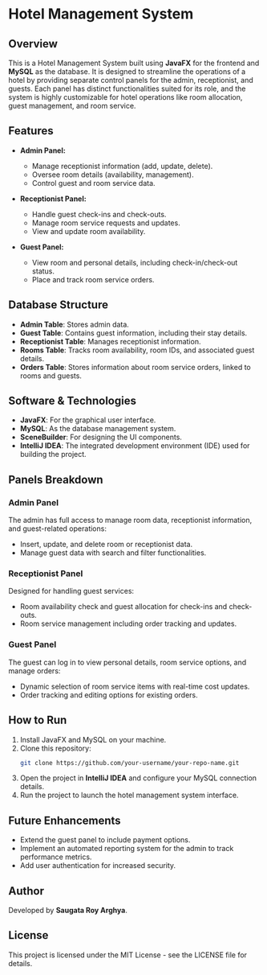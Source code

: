 
# Hotel Management System

## Overview
This is a Hotel Management System built using **JavaFX** for the frontend and **MySQL** as the database. It is designed to streamline the operations of a hotel by providing separate control panels for the admin, receptionist, and guests. Each panel has distinct functionalities suited for its role, and the system is highly customizable for hotel operations like room allocation, guest management, and room service.

## Features
- **Admin Panel:**
  - Manage receptionist information (add, update, delete).
  - Oversee room details (availability, management).
  - Control guest and room service data.
  
- **Receptionist Panel:**
  - Handle guest check-ins and check-outs.
  - Manage room service requests and updates.
  - View and update room availability.

- **Guest Panel:**
  - View room and personal details, including check-in/check-out status.
  - Place and track room service orders.
  
## Database Structure
- **Admin Table**: Stores admin data.
- **Guest Table**: Contains guest information, including their stay details.
- **Receptionist Table**: Manages receptionist information.
- **Rooms Table**: Tracks room availability, room IDs, and associated guest details.
- **Orders Table**: Stores information about room service orders, linked to rooms and guests.

## Software & Technologies
- **JavaFX**: For the graphical user interface.
- **MySQL**: As the database management system.
- **SceneBuilder**: For designing the UI components.
- **IntelliJ IDEA**: The integrated development environment (IDE) used for building the project.

## Panels Breakdown

### Admin Panel
The admin has full access to manage room data, receptionist information, and guest-related operations:
- Insert, update, and delete room or receptionist data.
- Manage guest data with search and filter functionalities.

### Receptionist Panel
Designed for handling guest services:
- Room availability check and guest allocation for check-ins and check-outs.
- Room service management including order tracking and updates.

### Guest Panel
The guest can log in to view personal details, room service options, and manage orders:
- Dynamic selection of room service items with real-time cost updates.
- Order tracking and editing options for existing orders.

## How to Run
1. Install JavaFX and MySQL on your machine.
2. Clone this repository:
   ```bash
   git clone https://github.com/your-username/your-repo-name.git
   ```
3. Open the project in **IntelliJ IDEA** and configure your MySQL connection details.
4. Run the project to launch the hotel management system interface.

## Future Enhancements
- Extend the guest panel to include payment options.
- Implement an automated reporting system for the admin to track performance metrics.
- Add user authentication for increased security.

## Author
Developed by **Saugata Roy Arghya**.

## License
This project is licensed under the MIT License - see the LICENSE file for details.
